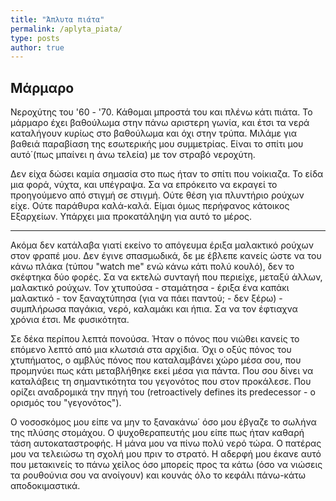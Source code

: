 ```yaml
---
title: "Άπλυτα πιάτα"
permalink: /aplyta_piata/
type: posts
author: true
---
```


## Μάρμαρο
Νεροχύτης του '60 - '70. Κάθομαι μπροστά του και πλένω κάτι πιάτα. Το μάρμαρο έχει βαθούλωμα στην πάνω αριστερη γωνία, και έτσι τα νερά καταλήγουν κυρίως στο βαθούλωμα και όχι στην τρύπα. Μιλάμε για βαθειά παραβίαση της εσωτερικής μου συμμετρίας. Είναι το σπίτι μου αυτό΄(πως μπαίνει η άνω τελεία) με τον στραβό νεροχύτη.

Δεν είχα δώσει καμία σημασία στο πως ήταν το σπίτι που νοίκιαζα. Το είδα μια φορά, νύχτα, και υπέγραψα. Σα να επρόκειτο να εκραγεί το προηγούμενο από στιγμή σε στιγμή.
Ούτε θέση για πλυντήριο ρούχων είχε. Ούτε παράθυρα καλά-καλά. Είμαι όμως περήφανος κάτοικος Εξαρχείων. Υπάρχει μια προκατάληψη για αυτό το μέρος.

----

Ακόμα δεν κατάλαβα γιατί εκείνο το απόγευμα έριξα μαλακτικό ρούχων στον φραπέ μου. Δεν έγινε σπασμωδικά, δε με έβλεπε κανείς ώστε να του κάνω πλάκα (τύπου "watch me" ενώ κάνω κάτι πολύ κουλό), δεν το σκέφτηκα δύο φορές. Σα να εκτελώ συνταγή που περιείχε, μεταξύ άλλων, μαλακτικό ρούχων. Τον χτυπούσα - σταμάτησα - έριξα ένα καπάκι μαλακτικό - τον ξαναχτύπησα (για να πάει παντού; - δεν ξέρω) - συμπλήρωσα παγάκια, νερό, καλαμάκι και ήπια. Σα να τον έφτιαχνα χρόνια έτσι. Με φυσικότητα.

Σε δέκα περίπου λεπτά πονούσα. Ήταν ο πόνος που νιώθει κανείς το επόμενο λεπτό από μια κλωτσιά στα αρχίδια. Όχι ο οξύς πόνος του χτυπήματος, ο αμβλύς πόνος που καταλαμβάνει χώρο μέσα σου, που προμηνύει πως κάτι μεταβλήθηκε εκεί μέσα για πάντα. Που σου δίνει να καταλάβεις τη σημαντικότητα του γεγονότος που στον προκάλεσε. Που ορίζει αναδρομικά την πηγή του (retroactively defines its predecessor - ο ορισμός του "γεγονότος").

Ο νοσοσκόμος μου είπε να μην το ξανακάνω΄ όσο μου έβγαζε το σωλήνα της πλύσης στομάχου. Ο ψυχοθεραπευτής μου είπε πως ήταν καθαρή τάση αυτοκαταστροφής. Η μάνα μου να πίνω πολύ νερό τώρα. Ο πατέρας μου να τελειώσω τη σχολή μου πριν το στρατό. Η αδερφή μου έκανε αυτό που μετακινείς το πάνω χείλος όσο μπορείς προς τα κάτω (όσο να νιώσεις τα ρουθούνια σου να ανοίγουν) και κουνάς όλο το κεφάλι πάνω-κάτω αποδοκιμαστικά.

